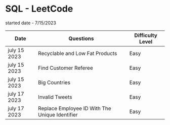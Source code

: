 # SQL - LeetCode
started date - 7/15/2023

| Date          | Questions     | Difficulty Level |
| ------------- | ------------- | -----------------|
| july 15 2023  | Recyclable and Low Fat Products   | Easy     |
| july 15 2023  | Find Customer Referee   | Easy     |
| july 15 2023  | Big Countries   | Easy     |
| july 17 2023  | Invalid Tweets  | Easy     |
| july 17 2023  | Replace Employee ID With The Unique Identifier  | Easy     |




